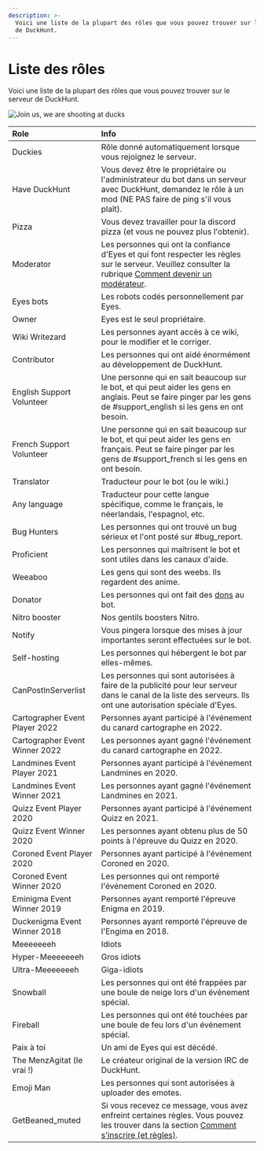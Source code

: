 ```yaml
---
description: >-
  Voici une liste de la plupart des rôles que vous pouvez trouver sur le serveur
  de DuckHunt.
---
```


# Liste des rôles

Voici une liste de la plupart des rôles que vous pouvez trouver sur le serveur de DuckHunt.

![Join us, we are shooting at ducks](../.gitbook/assets/duckhunt_animated.gif)

| Role | Info |
| :--- | :--- |
| Duckies | Rôle donné automatiquement lorsque vous rejoignez le serveur. |
| Have DuckHunt | Vous devez être le propriétaire ou l'administrateur du bot dans un serveur avec DuckHunt, demandez le rôle à un mod \(NE PAS faire de ping s'il vous plaît\). |
| Pizza | Vous devez travailler pour la discord pizza \(et vous ne pouvez plus l'obtenir\). |
| Moderator | Les personnes qui ont la confiance d'Eyes et qui font respecter les règles sur le serveur. Veuillez consulter la rubrique [Comment devenir un modérateur](how-to-become-a-mod.md). |
| Eyes bots | Les robots codés personnellement par Eyes. |
| Owner | Eyes est le seul propriétaire. |
| Wiki Writezard | Les personnes ayant accès à ce wiki, pour le modifier et le corriger. |
| Contributor | Les personnes qui ont aidé énormément au développement de DuckHunt. |
| English Support Volunteer | Une personne qui en sait beaucoup sur le bot, et qui peut aider les gens en anglais. Peut se faire pinger par les gens de \#support\_english si les gens en ont besoin. |
| French Support Volunteer | Une personne qui en sait beaucoup sur le bot, et qui peut aider les gens en français. Peut se faire pinger par les gens de \#support\_french si les gens en ont besoin. |
| Translator | Traducteur pour le bot \(ou le wiki.\) |
| Any language | Traducteur pour cette langue spécifique, comme le français, le néerlandais, l'espagnol, etc. |
| Bug Hunters | Les personnes qui ont trouvé un bug sérieux et l'ont posté sur \#bug\_report. |
| Proficient | Les personnes qui maîtrisent le bot et sont utiles dans les canaux d'aide. |
| Weeaboo | Les gens qui sont des weebs. Ils regardent des anime. |
| Donator | Les personnes qui ont fait des [dons](https://www.patreon.com/duckhunt) au bot. |
| Nitro booster | Nos gentils boosters Nitro. |
| Notify | Vous pingera lorsque des mises à jour importantes seront effectuées sur le bot. |
| Self-hosting | Les personnes qui hébergent le bot par elles-mêmes. |
| CanPostInServerlist | Les personnes qui sont autorisées à faire de la publicité pour leur serveur dans le canal de la liste des serveurs. Ils ont une autorisation spéciale d'Eyes. |
| Cartographer Event Player 2022 | Personnes ayant participé à l'événement du canard cartographe en 2022. |
| Cartographer Event Winner 2022 | Les personnes ayant gagné l'événement du canard cartographe en 2022. |
| Landmines Event Player 2021 | Personnes ayant participé à l'événement Landmines en 2020. |
| Landmines Event Winner 2021 | Les personnes ayant gagné l'événement Landmines en 2021. |
| Quizz Event Player 2020 | Personnes ayant participé à l'événement Quizz en 2021. |
| Quizz Event Winner 2020 | Les personnes ayant obtenu plus de 50 points à l'épreuve du Quizz en 2020. |
| Coroned Event Player 2020 | Personnes ayant participé à l'événement Coroned en 2020. |
| Coroned Event Winner 2020 | Les personnes qui ont remporté l'événement Coroned en 2020. |
| Eminigma Event Winner 2019 | Personnes ayant remporté l'épreuve Enigma en 2019. |
| Duckenigma Event Winner 2018 | Personnes ayant remporté l'épreuve de l'Engima en 2018. |
| Meeeeeeeh | Idiots |
| Hyper-Meeeeeeeh | Gros idiots |
| Ultra-Meeeeeeeh | Giga-idiots |
| Snowball | Les personnes qui ont été frappées par une boule de neige lors d'un événement spécial. |
| Fireball | Les personnes qui ont été touchées par une boule de feu lors d'un événement spécial. |
| Paix à toi | Un ami de Eyes qui est décédé. |
| The MenzAgitat \(le vrai !\) | Le créateur original de la version IRC de DuckHunt. |
| Emoji Man | Les personnes qui sont autorisées à uploader des emotes. |
| GetBeaned\_muted | Si vous recevez ce message, vous avez enfreint certaines règles. Vous pouvez les trouver dans la section [Comment s'inscrire \(et règles\)](how-to-join.md). |

